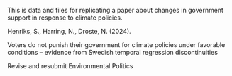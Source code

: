 This is data and files for replicating a paper about changes in government support in response to climate policies.

Henriks, S., Harring, N., Droste, N. (2024). 

Voters do not punish their government for climate policies under favorable conditions – evidence from Swedish temporal regression discontinuities

Revise and resubmit Environmental Politics